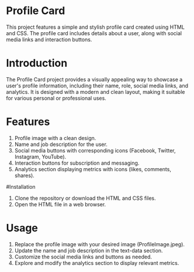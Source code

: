 # Profile Card
This project features a simple and stylish profile card created using HTML and CSS. The profile card includes details about a user, along with social media links and interaction buttons.

# Introduction
The Profile Card project provides a visually appealing way to showcase a user's profile information, including their name, role, social media links, and analytics. It is designed with a modern and clean layout, making it suitable for various personal or professional uses.

# Features
1. Profile image with a clean design.
2. Name and job description for the user.
3. Social media buttons with corresponding icons (Facebook, Twitter, Instagram, YouTube).
4. Interaction buttons for subscription and messaging.
5. Analytics section displaying metrics with icons (likes, comments, shares).

#Installation
1. Clone the repository or download the HTML and CSS files.
2. Open the HTML file in a web browser.

# Usage
1. Replace the profile image with your desired image (ProfileImage.jpeg).
2. Update the name and job description in the text-data section.
3. Customize the social media links and buttons as needed.
4. Explore and modify the analytics section to display relevant metrics.
